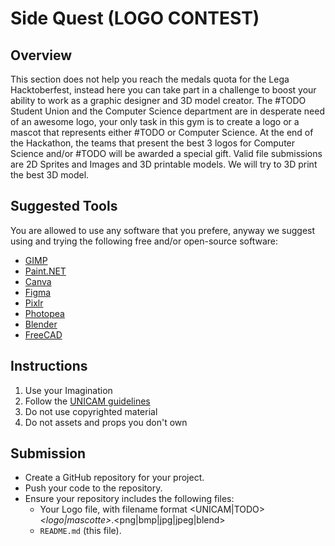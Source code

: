 # Side Quest (LOGO CONTEST)

## Overview
This section does not help you reach the medals quota for the Lega Hacktoberfest, instead here you can take part in a challenge to boost your ability to work as a graphic designer and 3D model creator.
The #TODO Student Union and the Computer Science department are in desperate need of an awesome logo, your only task in this gym is to create a logo or a mascot that represents either #TODO or Computer Science.
At the end of the Hackathon, the teams that present the best 3 logos for Computer Science and/or #TODO will be awarded a special gift.
Valid file submissions are 2D Sprites and Images and 3D printable models. We will try to 3D print the best 3D model.

## Suggested Tools
You are allowed to use any software that you prefere, anyway we suggest using and trying the following free and/or open-source software:
- [GIMP](https://www.gimp.org/)
- [Paint.NET](https://www.getpaint.net/)
- [Canva](https://www.canva.com/)
- [Figma](https://www.figma.com/)
- [Pixlr](https://pixlr.com/it/)
- [Photopea](https://www.photopea.com/)
- [Blender](https://www.blender.org/)
- [FreeCAD](https://www.freecad.org/)

## Instructions
1. Use your Imagination
2. Follow the [UNICAM guidelines](https://www.unicam.it/sites/default/files/documenti-pag/2022/identita_visiva_unicam_pittogramma_3novembre2021.pdf)
3. Do not use copyrighted material
4. Do not assets and props you don't own

## Submission
- Create a GitHub repository for your project.
- Push your code to the repository.
- Ensure your repository includes the following files:
  - Your Logo file, with filename format <UNICAM|TODO>_<logo|mascotte>_<username>.<png|bmp|jpg|jpeg|blend>
  - `README.md` (this file).

